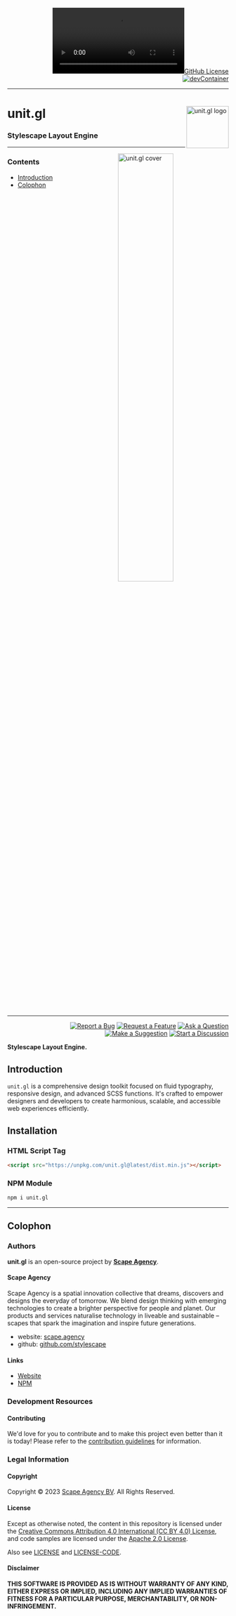 <div align="right">

[![GitHub License](https://img.shields.io/github/license/stylescape/unit.gl?style=flat-square&logo=readthedocs&logoColor=FFFFFF&label=&labelColor=%23041B26&color=%23041B26&link=LICENSE)](https://github.com/stylescape/unit.gl/blob/main/LICENSE)
[![devContainer](https://img.shields.io/badge/Container-Remote?style=flat-square&logo=visualstudiocode&logoColor=%23FFFFFF&label=Remote&labelColor=%23041B26&color=%23041B26)](https://vscode.dev/redirect?url=vscode://ms-vscode-remote.remote-containers/cloneInVolume?url=https://github.com/stylescape/unit.gl)

</div>

---

<div>
    <img align="right" src="https://raw.githubusercontent.com/stylescape/brand/master/src/logo/unit.gl.png" width="96" alt="unit.gl logo">
    <h1 align="left">unit.gl</h1>
    <h3 align="left">Stylescape Layout Engine</h3>
</div>

---

<img align="right" width="50%" src="https://raw.githubusercontent.com/stylescape/unit.gl/main/res/unit.gl.png" alt="unit.gl cover">

### Contents

- [Introduction](#introduction)
- [Colophon](#colophon)

<br clear="both"/>

---

<div align="right">

[![Report a Bug](https://img.shields.io/badge/Report%20a%20Bug-GitHub?style=flat-square&&logoColor=%23FFFFFF&color=%23E1E4E5)](https://github.com/stylescape/unit.gl/issues/new?assignees=&labels=Needs%3A+Triage+%3Amag%3A%2Ctype%3Abug-suspected&projects=&template=bug_report.yml)
[![Request a Feature](https://img.shields.io/badge/Request%20a%20Feature-GitHub?style=flat-square&&logoColor=%23FFFFFF&color=%23E1E4E5)](https://github.com/stylescape/unit.gl/issues/new?assignees=&labels=Needs%3A+Triage+%3Amag%3A%2Ctype%3Abug-suspected&projects=&template=feature_request.yml)
[![Ask a Question](https://img.shields.io/badge/Ask%20a%20Question-GitHub?style=flat-square&&logoColor=%23FFFFFF&color=%23E1E4E5)](https://github.com/stylescape/unit.gl/issues/new?assignees=&labels=Needs%3A+Triage+%3Amag%3A%2Ctype%3Abug-suspected&projects=&template=question.yml)
[![Make a Suggestion](https://img.shields.io/badge/Make%20a%20Suggestion-GitHub?style=flat-square&&logoColor=%23FFFFFF&color=%23E1E4E5)](https://github.com/stylescape/unit.gl/issues/new?assignees=&labels=Needs%3A+Triage+%3Amag%3A%2Ctype%3Abug-suspected&projects=&template=suggestion.yml)
[![Start a Discussion](https://img.shields.io/badge/Start%20a%20Discussion-GitHub?style=flat-square&&logoColor=%23FFFFFF&color=%23E1E4E5)](https://github.com/stylescape/unit.gl/issues/new?assignees=&labels=Needs%3A+Triage+%3Amag%3A%2Ctype%3Abug-suspected&projects=&template=discussion.yml)

</div>

**Stylescape Layout Engine.**

## Introduction

`unit.gl` is a comprehensive design toolkit focused on fluid typography, responsive design, and advanced SCSS functions. It's crafted to empower designers and developers to create harmonious, scalable, and accessible web experiences efficiently.

## Installation

### HTML Script Tag

``` html
<script src="https://unpkg.com/unit.gl@latest/dist.min.js"></script>
```

### NPM Module

``` bash
npm i unit.gl
```

---

## Colophon

### Authors

**unit.gl** is an open-source project by **[Scape Agency](https://www.scape.agency "Scape Agency website")**.

#### Scape Agency

Scape Agency is a spatial innovation collective that dreams, discovers and designs the everyday of tomorrow. We blend design thinking with emerging technologies to create a brighter perspective for people and planet. Our products and services naturalise technology in liveable and sustainable –scapes that spark the imagination and inspire future generations.

- website: [scape.agency](https://www.scape.agency "Scape Agency website")
- github: [github.com/stylescape](https://github.com/stylescape "Scape Agency GitHub")

#### Links

- [Website](https://www.unit.gl)
- [NPM](https://www.npmjs.com/package/unit.gl)

### Development Resources

#### Contributing

We'd love for you to contribute and to make this project even better than it is today!
Please refer to the [contribution guidelines](.github/CONTRIBUTING.md) for information.

### Legal Information

#### Copyright

Copyright &copy; 2023 [Scape Agency BV](https://www.scape.agency/ "Scape Agency website"). All Rights Reserved.

#### License

Except as otherwise noted, the content in this repository is licensed under the
[Creative Commons Attribution 4.0 International (CC BY 4.0) License](https://creativecommons.org/licenses/by/4.0/), and
code samples are licensed under the [Apache 2.0 License](http://www.apache.org/licenses/LICENSE-2.0).

Also see [LICENSE](https://github.com/stylescape/community/blob/master/src/LICENSE) and [LICENSE-CODE](https://github.com/stylescape/community/blob/master/src/LICENSE-CODE).

#### Disclaimer

**THIS SOFTWARE IS PROVIDED AS IS WITHOUT WARRANTY OF ANY KIND, EITHER EXPRESS OR IMPLIED, INCLUDING ANY IMPLIED WARRANTIES OF FITNESS FOR A PARTICULAR PURPOSE, MERCHANTABILITY, OR NON-INFRINGEMENT.**
